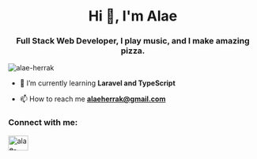 <h1 align="center">Hi 👋, I'm Alae</h1>
<h3 align="center">Full Stack Web Developer, I play music, and I make amazing pizza.</h3>

<p align="left"> <img src="https://komarev.com/ghpvc/?username=alae-herrak&label=Profile%20views&color=0e75b6&style=flat" alt="alae-herrak" /> </p>

- 🌱 I’m currently learning **Laravel and TypeScript**

- 📫 How to reach me **alaeherrak@gmail.com**

<h3 align="left">Connect with me:</h3>
<p align="left">
<a href="https://linkedin.com/in/alae-herrak" target="blank"><img align="center" src="https://raw.githubusercontent.com/rahuldkjain/github-profile-readme-generator/master/src/images/icons/Social/linked-in-alt.svg" alt="alae-herrak" height="30" width="40" /></a>
</p>
<!-- 
<p>&nbsp;<img align="center" src="https://github-readme-stats.vercel.app/api?username=alae-herrak&show_icons=true&locale=en" alt="alae-herrak" /></p> -->


<!---
alae-herrak/alae-herrak is a ✨ special ✨ repository because its `README.md` (this file) appears on your GitHub profile.
You can click the Preview link to take a look at your changes.
--->
